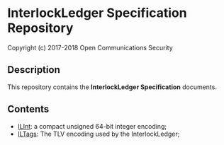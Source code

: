 # InterlockLedger Specification Repository
Copyright (c) 2017-2018 Open Communications Security

## Description

This repository contains the **InterlockLedger Specification** documents.

## Contents

* [ILInt](ILInt): a compact unsigned 64-bit integer encoding;
* [ILTags](ILTags): The TLV encoding used by the InterlockLedger;
